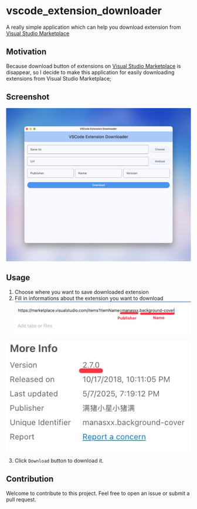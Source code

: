 # vscode_extension_downloader

A really simple application which can help you download extension from [Visual Studio Marketplace](https://marketplace.visualstudio.com/)

## Motivation

Because download button of extensions on [Visual Studio Marketplace](https://marketplace.visualstudio.com/) is disappear, so I decide to make this application for easily downloading extensions from Visual Studio Marketplace;

## Screenshot
![Screenshot](./screenshot_new.png)

## Usage
1. Choose where you want to save downloaded extension
2. Fill in informations about the extension you want to download
![Publisher and Version](./publisher.webp)

![Version](./version.webp)

3. Click `Download` button to download it.

## Contribution
Welcome to contribute to this project. Feel free to open an issue or submit a pull request.

